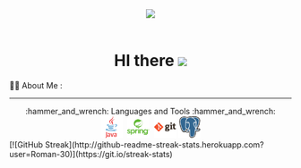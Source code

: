 <div id="header" align="center">
  <img src="https://media.giphy.com/media/M9gbBd9nbDrOTu1Mqx/giphy.gif" width="100"/>
</div>

<div  align="center">
  <img src="https://komarev.com/ghpvc/?username=Roman-30&style=flat-square&color=blue" alt=""/>
  </div>
  
  <div align="center">
  <h1>
  HI there
  <img src="https://media.giphy.com/media/hvRJCLFzcasrR4ia7z/giphy.gif" width="30px"/>
</h1>
  </div>
  
  :woman_technologist: About Me :
  
  
  ---
<div align="center">
 :hammer_and_wrench: Languages and Tools :hammer_and_wrench:
  </div>
<div align="center">
  <img src="https://github.com/devicons/devicon/blob/master/icons/java/java-original-wordmark.svg" title="Java" alt="Java" width="40" height="40"/>&nbsp;
  <img src="https://github.com/devicons/devicon/blob/master/icons/spring/spring-original-wordmark.svg" title="Spring" alt="Spring" width="40" height="40"/>&nbsp;
  <img src="https://github.com/devicons/devicon/blob/master/icons/git/git-original-wordmark.svg" title="Git" **alt="Git" width="40" height="40"/>
   <img src="https://github.com/devicons/devicon/blob/master/icons/postgresql/postgresql-original.svg" title="Postgres" alt="Postgres" width="40" height="40"/>
  
</div>
<div>
 [![GitHub Streak](http://github-readme-streak-stats.herokuapp.com?user=Roman-30)](https://git.io/streak-stats)
  </div>
